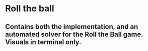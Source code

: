 # Roll the ball
## Contains both the implementation, and an automated solver for the Roll the Ball game. Visuals in terminal only.
